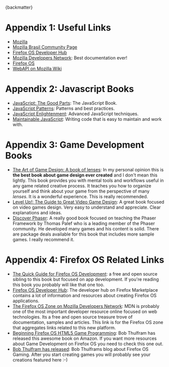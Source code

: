 {backmatter}

# Appendix 1: Useful Links

* [Mozilla](http://mozilla.org)
* [Mozilla Brasil Community Page](http://mozillabrasi.org.br)
* [Firefox OS Developer Hub](http://marketplace.firefox.com/developers)
* [Mozilla Developers Network](http://developer.mozilla.org/): Best documentation ever!
* [Firefox OS](http://www.mozilla.org/pt-BR/firefox/os/)
* [WebAPI on Mozilla Wiki](http://wiki.mozilla.org/WebAPI) 

# Appendix 2: Javascript Books

* [JavaScript: The Good Parts](http://shop.oreilly.com/product/9780596517748.do): The JavaScript Book.
* [JavaScript Patterns](http://shop.oreilly.com/product/9780596806767.do): Patterns and best practices.
* [JavaScript Enlightenment](http://shop.oreilly.com/product/0636920027713.do): Advanced JavaScript techniques.
* [Maintainable JavaScript](http://shop.oreilly.com/product/0636920027713.do): Writing code that is easy to maintain and work with.

# Appendix 3: Game Development Books

* [The Art of Game Design: A book of lenses](http://www.amazon.com/gp/product/0123694965/ref=as_li_tl?ie=UTF8&camp=1789&creative=9325&creativeASIN=0123694965&linkCode=as2&tag=andregacom02-20&linkId=3A6K4FN3GZ3AVW3K): In my personal opinion this is **the best book about game design ever created** and I don't mean this lightly. This book provides you with mental tools and workflows useful in any game related creative process. It teaches you how to organize yourself and think about your game from the perspective of many *lenses*. It is a wonderful experience. This is really recommended.
* [Level Up!: The Guide to Great Video Game Design](http://www.amazon.com/gp/product/047068867X/ref=as_li_tl?ie=UTF8&camp=1789&creative=390957&creativeASIN=047068867X&linkCode=as2&tag=andregacom02-20&linkId=TBDQTMA7QTIX4JOD): A great book focused on video games design. Very easy to understand and appreciate. Clear explanations and ideas.
* [Discover Phaser](http://www.discoverphaser.com/): A really good book focused on teaching the Phaser Framework by Thomas Palef who is a leading member of the Phaser community. He developed many games and his content is solid. There are package deals available for this book that includes more sample games. I really recommend it. 

# Appendix 4: Firefox OS Related Links

* [The Quick Guide for Firefox OS Development](https://leanpub.com/quickguidefirefoxosdevelopment/): a free and open source sibling to this book but focused on app development. If you're reading this book you probably will like that one too.
* [Firefox OS Developer Hub](https://marketplace.firefox.com/developers): The developer hub on Firefox Marketplace contains a lot of information and resources about creating Firefox OS applications.
* [The Firefox OS Zone on Mozilla Developers Network](https://developer.mozilla.org/en-US/Firefox_OS): MDN is probably one of the most important developer resource online focused on web technologies. Its a free and open source treasure trove of documentation, samples and articles. This link is for the Firefox OS zone that aggregates links related to this new platform.
* [Beginning Firefox OS HTML5 Game Programming](http://www.amazon.com/dp/B00IZUYIGO): Bob Thulfram has released this awesome book on Amazon. If you want more resources about Game Development on Firefox OS you need to check this one out.
* [Bob Thulfram has released](http://firefoxosgaming.blogspot.co.uk/): Bob Thulframs blog about Firefox OS Gaming. After you start creating games you will probably see your creations featured here :-)
